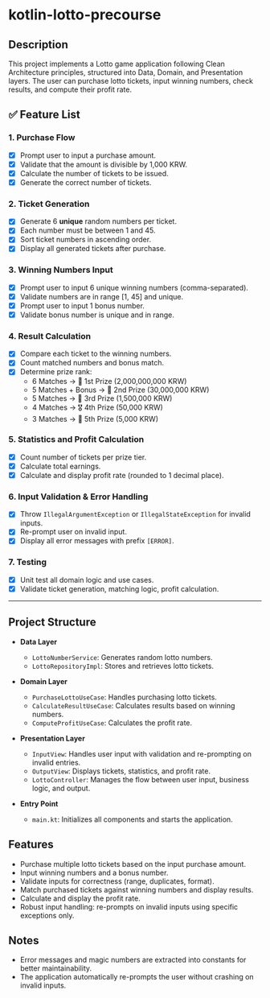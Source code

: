 # kotlin-lotto-precourse

## Description
This project implements a Lotto game application following Clean Architecture principles, structured into Data, Domain, and Presentation layers. The user can purchase lotto tickets, input winning numbers, check results, and compute their profit rate.

## ✅ Feature List

### 1. Purchase Flow
- [x] Prompt user to input a purchase amount.
- [x] Validate that the amount is divisible by 1,000 KRW.
- [x] Calculate the number of tickets to be issued.
- [x] Generate the correct number of tickets.

### 2. Ticket Generation
- [x] Generate 6 **unique** random numbers per ticket.
- [x] Each number must be between 1 and 45.
- [x] Sort ticket numbers in ascending order.
- [x] Display all generated tickets after purchase.

### 3. Winning Numbers Input
- [x] Prompt user to input 6 unique winning numbers (comma-separated).
- [x] Validate numbers are in range [1, 45] and unique.
- [x] Prompt user to input 1 bonus number.
- [x] Validate bonus number is unique and in range.

### 4. Result Calculation
- [x] Compare each ticket to the winning numbers.
- [x] Count matched numbers and bonus match.
- [x] Determine prize rank:
  - 6 Matches → 🥇 1st Prize (2,000,000,000 KRW)
  - 5 Matches + Bonus → 🥈 2nd Prize (30,000,000 KRW)
  - 5 Matches → 🥉 3rd Prize (1,500,000 KRW)
  - 4 Matches → 🎖️ 4th Prize (50,000 KRW)
  - 3 Matches → 🏅 5th Prize (5,000 KRW)

### 5. Statistics and Profit Calculation
- [x] Count number of tickets per prize tier.
- [x] Calculate total earnings.
- [x] Calculate and display profit rate (rounded to 1 decimal place).

### 6. Input Validation & Error Handling
- [x] Throw `IllegalArgumentException` or `IllegalStateException` for invalid inputs.
- [x] Re-prompt user on invalid input.
- [x] Display all error messages with prefix `[ERROR]`.

### 7. Testing
- [x] Unit test all domain logic and use cases.
- [x] Validate ticket generation, matching logic, profit calculation.

---


## Project Structure
- **Data Layer**
  - `LottoNumberService`: Generates random lotto numbers.
  - `LottoRepositoryImpl`: Stores and retrieves lotto tickets.

- **Domain Layer**
  - `PurchaseLottoUseCase`: Handles purchasing lotto tickets.
  - `CalculateResultUseCase`: Calculates results based on winning numbers.
  - `ComputeProfitUseCase`: Calculates the profit rate.

- **Presentation Layer**
  - `InputView`: Handles user input with validation and re-prompting on invalid entries.
  - `OutputView`: Displays tickets, statistics, and profit rate.
  - `LottoController`: Manages the flow between user input, business logic, and output.

- **Entry Point**
  - `main.kt`: Initializes all components and starts the application.

## Features
- Purchase multiple lotto tickets based on the input purchase amount.
- Input winning numbers and a bonus number.
- Validate inputs for correctness (range, duplicates, format).
- Match purchased tickets against winning numbers and display results.
- Calculate and display the profit rate.
- Robust input handling: re-prompts on invalid inputs using specific exceptions only.

## Notes
- Error messages and magic numbers are extracted into constants for better maintainability.
- The application automatically re-prompts the user without crashing on invalid inputs.
